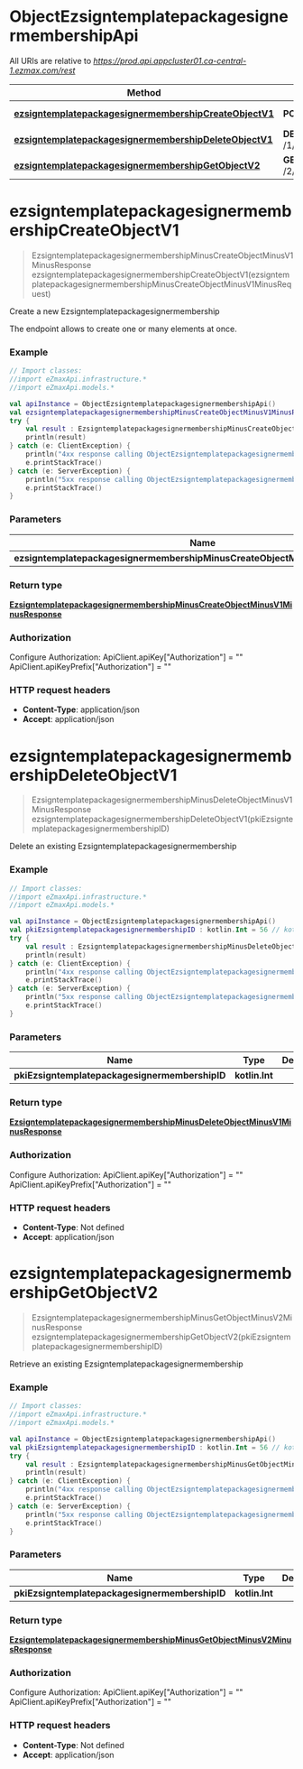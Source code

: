 # ObjectEzsigntemplatepackagesignermembershipApi

All URIs are relative to *https://prod.api.appcluster01.ca-central-1.ezmax.com/rest*

Method | HTTP request | Description
------------- | ------------- | -------------
[**ezsigntemplatepackagesignermembershipCreateObjectV1**](ObjectEzsigntemplatepackagesignermembershipApi.md#ezsigntemplatepackagesignermembershipCreateObjectV1) | **POST** /1/object/ezsigntemplatepackagesignermembership | Create a new Ezsigntemplatepackagesignermembership
[**ezsigntemplatepackagesignermembershipDeleteObjectV1**](ObjectEzsigntemplatepackagesignermembershipApi.md#ezsigntemplatepackagesignermembershipDeleteObjectV1) | **DELETE** /1/object/ezsigntemplatepackagesignermembership/{pkiEzsigntemplatepackagesignermembershipID} | Delete an existing Ezsigntemplatepackagesignermembership
[**ezsigntemplatepackagesignermembershipGetObjectV2**](ObjectEzsigntemplatepackagesignermembershipApi.md#ezsigntemplatepackagesignermembershipGetObjectV2) | **GET** /2/object/ezsigntemplatepackagesignermembership/{pkiEzsigntemplatepackagesignermembershipID} | Retrieve an existing Ezsigntemplatepackagesignermembership


<a name="ezsigntemplatepackagesignermembershipCreateObjectV1"></a>
# **ezsigntemplatepackagesignermembershipCreateObjectV1**
> EzsigntemplatepackagesignermembershipMinusCreateObjectMinusV1MinusResponse ezsigntemplatepackagesignermembershipCreateObjectV1(ezsigntemplatepackagesignermembershipMinusCreateObjectMinusV1MinusRequest)

Create a new Ezsigntemplatepackagesignermembership

The endpoint allows to create one or many elements at once.

### Example
```kotlin
// Import classes:
//import eZmaxApi.infrastructure.*
//import eZmaxApi.models.*

val apiInstance = ObjectEzsigntemplatepackagesignermembershipApi()
val ezsigntemplatepackagesignermembershipMinusCreateObjectMinusV1MinusRequest : EzsigntemplatepackagesignermembershipMinusCreateObjectMinusV1MinusRequest =  // EzsigntemplatepackagesignermembershipMinusCreateObjectMinusV1MinusRequest | 
try {
    val result : EzsigntemplatepackagesignermembershipMinusCreateObjectMinusV1MinusResponse = apiInstance.ezsigntemplatepackagesignermembershipCreateObjectV1(ezsigntemplatepackagesignermembershipMinusCreateObjectMinusV1MinusRequest)
    println(result)
} catch (e: ClientException) {
    println("4xx response calling ObjectEzsigntemplatepackagesignermembershipApi#ezsigntemplatepackagesignermembershipCreateObjectV1")
    e.printStackTrace()
} catch (e: ServerException) {
    println("5xx response calling ObjectEzsigntemplatepackagesignermembershipApi#ezsigntemplatepackagesignermembershipCreateObjectV1")
    e.printStackTrace()
}
```

### Parameters

Name | Type | Description  | Notes
------------- | ------------- | ------------- | -------------
 **ezsigntemplatepackagesignermembershipMinusCreateObjectMinusV1MinusRequest** | [**EzsigntemplatepackagesignermembershipMinusCreateObjectMinusV1MinusRequest**](EzsigntemplatepackagesignermembershipMinusCreateObjectMinusV1MinusRequest.md)|  |

### Return type

[**EzsigntemplatepackagesignermembershipMinusCreateObjectMinusV1MinusResponse**](EzsigntemplatepackagesignermembershipMinusCreateObjectMinusV1MinusResponse.md)

### Authorization


Configure Authorization:
    ApiClient.apiKey["Authorization"] = ""
    ApiClient.apiKeyPrefix["Authorization"] = ""

### HTTP request headers

 - **Content-Type**: application/json
 - **Accept**: application/json

<a name="ezsigntemplatepackagesignermembershipDeleteObjectV1"></a>
# **ezsigntemplatepackagesignermembershipDeleteObjectV1**
> EzsigntemplatepackagesignermembershipMinusDeleteObjectMinusV1MinusResponse ezsigntemplatepackagesignermembershipDeleteObjectV1(pkiEzsigntemplatepackagesignermembershipID)

Delete an existing Ezsigntemplatepackagesignermembership



### Example
```kotlin
// Import classes:
//import eZmaxApi.infrastructure.*
//import eZmaxApi.models.*

val apiInstance = ObjectEzsigntemplatepackagesignermembershipApi()
val pkiEzsigntemplatepackagesignermembershipID : kotlin.Int = 56 // kotlin.Int | 
try {
    val result : EzsigntemplatepackagesignermembershipMinusDeleteObjectMinusV1MinusResponse = apiInstance.ezsigntemplatepackagesignermembershipDeleteObjectV1(pkiEzsigntemplatepackagesignermembershipID)
    println(result)
} catch (e: ClientException) {
    println("4xx response calling ObjectEzsigntemplatepackagesignermembershipApi#ezsigntemplatepackagesignermembershipDeleteObjectV1")
    e.printStackTrace()
} catch (e: ServerException) {
    println("5xx response calling ObjectEzsigntemplatepackagesignermembershipApi#ezsigntemplatepackagesignermembershipDeleteObjectV1")
    e.printStackTrace()
}
```

### Parameters

Name | Type | Description  | Notes
------------- | ------------- | ------------- | -------------
 **pkiEzsigntemplatepackagesignermembershipID** | **kotlin.Int**|  |

### Return type

[**EzsigntemplatepackagesignermembershipMinusDeleteObjectMinusV1MinusResponse**](EzsigntemplatepackagesignermembershipMinusDeleteObjectMinusV1MinusResponse.md)

### Authorization


Configure Authorization:
    ApiClient.apiKey["Authorization"] = ""
    ApiClient.apiKeyPrefix["Authorization"] = ""

### HTTP request headers

 - **Content-Type**: Not defined
 - **Accept**: application/json

<a name="ezsigntemplatepackagesignermembershipGetObjectV2"></a>
# **ezsigntemplatepackagesignermembershipGetObjectV2**
> EzsigntemplatepackagesignermembershipMinusGetObjectMinusV2MinusResponse ezsigntemplatepackagesignermembershipGetObjectV2(pkiEzsigntemplatepackagesignermembershipID)

Retrieve an existing Ezsigntemplatepackagesignermembership



### Example
```kotlin
// Import classes:
//import eZmaxApi.infrastructure.*
//import eZmaxApi.models.*

val apiInstance = ObjectEzsigntemplatepackagesignermembershipApi()
val pkiEzsigntemplatepackagesignermembershipID : kotlin.Int = 56 // kotlin.Int | 
try {
    val result : EzsigntemplatepackagesignermembershipMinusGetObjectMinusV2MinusResponse = apiInstance.ezsigntemplatepackagesignermembershipGetObjectV2(pkiEzsigntemplatepackagesignermembershipID)
    println(result)
} catch (e: ClientException) {
    println("4xx response calling ObjectEzsigntemplatepackagesignermembershipApi#ezsigntemplatepackagesignermembershipGetObjectV2")
    e.printStackTrace()
} catch (e: ServerException) {
    println("5xx response calling ObjectEzsigntemplatepackagesignermembershipApi#ezsigntemplatepackagesignermembershipGetObjectV2")
    e.printStackTrace()
}
```

### Parameters

Name | Type | Description  | Notes
------------- | ------------- | ------------- | -------------
 **pkiEzsigntemplatepackagesignermembershipID** | **kotlin.Int**|  |

### Return type

[**EzsigntemplatepackagesignermembershipMinusGetObjectMinusV2MinusResponse**](EzsigntemplatepackagesignermembershipMinusGetObjectMinusV2MinusResponse.md)

### Authorization


Configure Authorization:
    ApiClient.apiKey["Authorization"] = ""
    ApiClient.apiKeyPrefix["Authorization"] = ""

### HTTP request headers

 - **Content-Type**: Not defined
 - **Accept**: application/json

